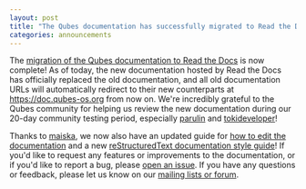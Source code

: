 ```yaml
---
layout: post
title: "The Qubes documentation has successfully migrated to Read the Docs!"
categories: announcements
---
```


The [migration of the Qubes documentation to Read the Docs](https://www.qubes-os.org/news/2025/07/23/qubes-documentation-migrating-to-read-the-docs/) is now complete! As of today, the new documentation hosted by Read the Docs has officially replaced the old documentation, and all old documentation URLs will automatically redirect to their new counterparts at <https://doc.qubes-os.org> from now on. We're incredibly grateful to the Qubes community for helping us review the new documentation during our 20-day community testing period, especially [parulin](https://github.com/parulin) and [tokideveloper](https://github.com/tokideveloper)!

Thanks to [maiska](https://www.qubes-os.org/team/#m), we now also have an updated guide for [how to edit the documentation](https://doc.qubes-os.org/en/latest/developer/general/how-to-edit-the-rst-documentation.html) and a new [reStructuredText documentation style guide](https://doc.qubes-os.org/en/latest/developer/general/rst-documentation-style-guide.html)! If you'd like to request any features or improvements to the documentation, or if you'd like to report a bug, please [open an issue](https://doc.qubes-os.org/en/latest/introduction/issue-tracking.html). If you have any questions or feedback, please let us know on our [mailing lists or forum](https://doc.qubes-os.org/en/latest/introduction/support.html).

